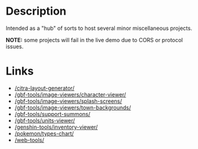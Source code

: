 # Description

Intended as a "hub" of sorts to host several minor miscellaneous projects.

**NOTE:** some projects will fail in the live demo due to CORS or protocol issues.

# Links

- [/citra-layout-generator/](citra-layout-generator/)
- [/gbf-tools/image-viewers/character-viewer/](gbf-tools/image-viewers/character-viewer/)
- [/gbf-tools/image-viewers/splash-screens/](gbf-tools/image-viewers/splash-screens/)
- [/gbf-tools/image-viewers/town-backgrounds/](gbf-tools/image-viewers/town-backgrounds/)
- [/gbf-tools/support-summons/](gbf-tools/support-summons/)
- [/gbf-tools/units-viewer/](gbf-tools/units-viewer/)
- [/genshin-tools/inventory-viewer/](genshin-tools/inventory-viewer/)
- [/pokemon/types-chart/](pokemon/types-chart/)
- [/web-tools/](web-tools/)
